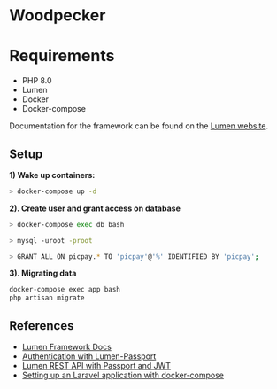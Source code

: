 # Woodpecker

# Requirements

   * PHP 8.0
   * Lumen
   * Docker
   * Docker-compose

Documentation for the framework can be found on the [Lumen website](https://lumen.laravel.com/docs).

## Setup

**1) Wake up containers:**
   
~~~Bash
> docker-compose up -d
~~~

**2). Create user and grant access on database**

~~~Bash
> docker-compose exec db bash

> mysql -uroot -proot

> GRANT ALL ON picpay.* TO 'picpay'@'%' IDENTIFIED BY 'picpay';
~~~

**3). Migrating data**

~~~Bash
docker-compose exec app bash
php artisan migrate
~~~

## References

* [Lumen Framework Docs](https://lumen.laravel.com/docs)
* [Authentication with Lumen-Passport](https://github.com/dusterio/lumen-passport)
* [Lumen REST API with Passport and JWT](https://www.youtube.com/watch?v=g_22EUfibJ8)
* [Setting up an Laravel application with docker-compose](https://lumen.laravel.com/docs)

